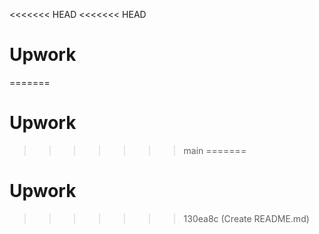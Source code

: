 <<<<<<< HEAD
<<<<<<< HEAD
# Upwork
=======
# Upwork
>>>>>>> main
=======
# Upwork
>>>>>>> 130ea8c (Create README.md)
